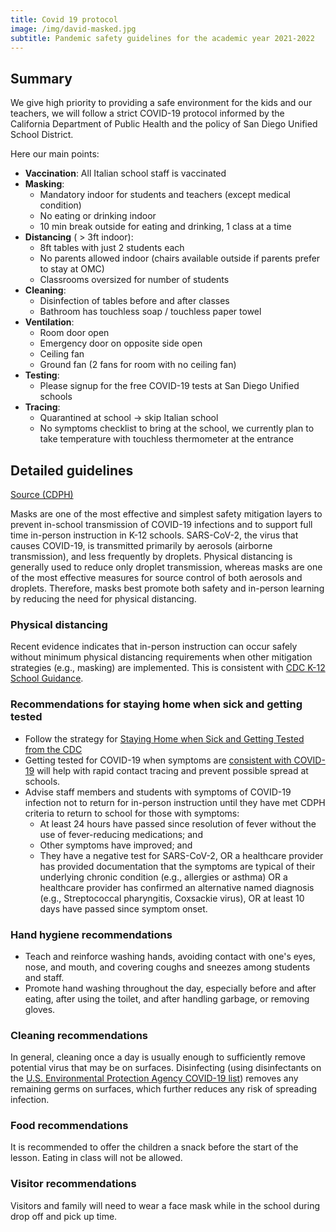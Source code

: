 ```yaml
---
title: Covid 19 protocol
image: /img/david-masked.jpg
subtitle: Pandemic safety guidelines for the academic year 2021-2022
---
```


## Summary

We give high priority to providing a safe environment for the kids and our teachers,
we will follow a strict COVID-19 protocol informed by the California Department of Public Health
and the policy of San Diego Unified School District.

Here our main points:

* **Vaccination**: All Italian school staff is vaccinated
* **Masking**:
	* Mandatory indoor for students and teachers (except medical condition)
	* No eating or drinking indoor
	* 10 min break outside for eating and drinking, 1 class at a time
* **Distancing** ( > 3ft indoor):
	* 8ft tables with just 2 students each
	* No parents allowed indoor  (chairs available outside if parents prefer to stay at OMC)
	* Classrooms oversized for number of students
* **Cleaning**:
	* Disinfection of tables before and after classes
	* Bathroom has touchless soap / touchless paper towel
* **Ventilation**:
	* Room door open
	* Emergency door on opposite side open
	* Ceiling fan
	* Ground fan (2 fans for room with no ceiling fan)
* **Testing**:
	* Please signup for the free COVID-19 tests at San Diego Unified schools
* **Tracing**:
	* Quarantined at school -> skip Italian school
	* No symptoms checklist to bring at the school, we currently plan to take temperature with touchless thermometer at the entrance

## Detailed guidelines

[Source (CDPH)](https://www.cdph.ca.gov/Programs/CID/DCDC/Pages/COVID-19/K-12-Guidance-2021-22-School-Year.aspx)

Masks are one of the most effective and simplest safety mitigation layers to prevent in-school transmission of COVID-19 infections and to support full time in-person instruction in K-12 schools. SARS-CoV-2, the virus that causes COVID-19, is transmitted primarily by aerosols (airborne transmission), and less frequently by droplets. Physical distancing is generally used to reduce only droplet transmission, whereas masks are one of the most effective measures for source control of both aerosols and droplets. Therefore, masks best promote both safety and in-person learning by reducing the need for physical distancing. 

### Physical distancing 

Recent evidence indicates that in-person instruction can occur safely without minimum physical distancing requirements when other mitigation strategies (e.g., masking) are implemented.  This is consistent with [CDC K-12 School Guidance](https://www.cdc.gov/coronavirus/2019-ncov/community/schools-childcare/k-12-guidance.html).

### Recommendations for staying home when sick and getting tested

* Follow the strategy for [Staying Home when Sick and Getting Tested from the CDC](https://www.cdc.gov/coronavirus/2019-ncov/community/schools-childcare/k-12-guidance.html#anchor_1625661984621)
* Getting tested for COVID-19 when symptoms are [consistent with COVID-19](https://www.cdc.gov/coronavirus/2019-ncov/symptoms-testing/symptoms.html) will help with rapid contact tracing and prevent possible spread at schools.
* Advise staff members and students with symptoms of COVID-19 infection not to return for in-person instruction until they have met CDPH criteria to return to school for those with symptoms:
    - At least 24 hours have passed since resolution of fever without the use of fever-reducing medications; and
    - Other symptoms have improved; and
    - They have a negative test for SARS-CoV-2, OR a healthcare provider has provided documentation that the symptoms are typical of their underlying chronic condition (e.g., allergies or asthma) OR a healthcare provider has confirmed an alternative named diagnosis (e.g., Streptococcal pharyngitis, Coxsackie virus), OR at least 10 days have passed since symptom onset.

### Hand hygiene recommendations

* Teach and reinforce washing hands, avoiding contact with one's eyes, nose, and mouth, and covering coughs and sneezes among students and staff.
* Promote hand washing throughout the day, especially before and after eating, after using the toilet, and after handling garbage, or removing gloves.

### Cleaning recommendations

In general, cleaning once a day is usually enough to sufficiently remove potential virus that may be on surfaces. Disinfecting (using disinfectants on the [U.S. Environmental Protection Agency COVID-19 list](https://www.epa.gov/coronavirus/about-list-n-disinfectants-coronavirus-covid-19-0)) removes any remaining germs on surfaces, which further reduces any risk of spreading infection.

### Food recommendations

It is recommended to offer the children a snack before the start of the lesson. Eating in class will not be allowed.

### Visitor recommendations

Visitors and family will need to wear a face mask while in the school during drop off and pick up time.
